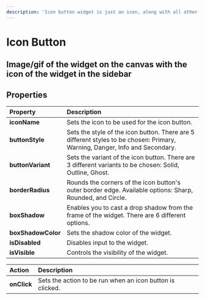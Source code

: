 ```yaml
---
description: 'Icon button widget is just an icon, along with all other button properties.'
---
```


# Icon Button

## Image/gif of the widget on the canvas with the icon of the widget in the sidebar

## Properties

| Property | Description |
| :--- | :--- |
| **iconName** | Sets the icon to be used for the icon button. |
| **buttonStyle** | Sets the style of the icon button. There are 5 different styles to be chosen: Primary, Warning, Danger, Info and Secondary. |
| **buttonVariant** | Sets the variant of the icon button. There are 3 different variants to be chosen: Solid, Outline, Ghost. |
| **borderRadius** | Rounds the corners of the icon button's outer border edge. Available options: Sharp, Rounded, and Circle. |
| **boxShadow** | Enables you to cast a drop shadow from the frame of the widget. There are 6 different options. |
| **boxShadowColor** | Sets the shadow color of the widget. |
| **isDisabled** | Disables input to the widget. |
| **isVisible** | Controls the visibility of the widget. |

| Action | Description |
| :--- | :--- |
| **onClick** | Sets the action to be run when an icon button is clicked. |

